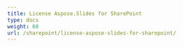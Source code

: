 ```yaml
---
title: License Aspose.Slides for SharePoint
type: docs
weight: 60
url: /sharepoint/license-aspose-slides-for-sharepoint/
---
```

